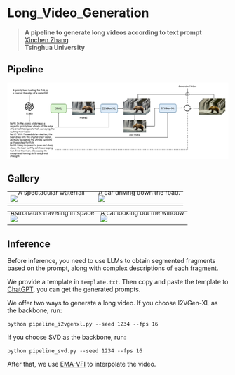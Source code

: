 # Long_Video_Generation
>**A pipeline to generate long videos according to text prompt**  
>[Xinchen Zhang](https://cominclip.github.io/)
<br>**Tsinghua University**<br>
## Pipeline

![](assets/pipeline.png)

## Gallery

<table class="center">
        <tr style="line-height: 0">
    <td width=50% style="border: none; text-align: center">A spectacular waterfall</td>
    <td width=50% style="border: none; text-align: center">A car driving down the road.</td>
    </tr>
    <tr>
    <td width=50% style="border: none"><img src="assets/waterfall.gif" style="width:100%"></td>
    <td width=50% style="border: none"><img src="assets/car.gif" style="width:100%"></td>
    </tr>
</table>

<table class="center">
        <tr style="line-height: 0">
    <td width=50% style="border: none; text-align: center">Astronauts traveling in space</td>
    <td width=50% style="border: none; text-align: center">A cat looking out the window</td>
    </tr>
    <tr>
    <td width=50% style="border: none"><img src="assets/astronaut.gif" style="width:100%"></td>
    <td width=50% style="border: none"><img src="assets/cat.gif" style="width:100%"></td>
    </tr>
</table>

## Inference

Before inference, you need to use LLMs to obtain segmented fragments based on the prompt, along with complex descriptions of each fragment.

We provide a template in `template.txt`. Then copy and paste the template to [ChatGPT](https://chat.openai.com/), you can get the generated prompts.

We offer two ways to generate a long video. If you choose I2VGen-XL as the backbone, run:

```shell
python pipeline_i2vgenxl.py --seed 1234 --fps 16
```

If you choose SVD as the backbone, run:

```shell
python pipeline_svd.py --seed 1234 --fps 16
```

After that, we use [EMA-VFI](https://github.com/MCG-NJU/EMA-VFI) to interpolate the video.

